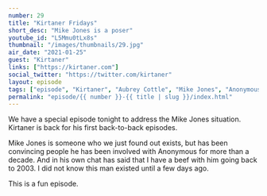 ```yaml
---
number: 29
title: "Kirtaner Fridays"
short_desc: "Mike Jones is a poser"
youtube_id: "L5Mmu0tLx8s"
thumbnail: "/images/thumbnails/29.jpg"
air_date: "2021-01-25"
guest: "Kirtaner"
links: ["https://kirtaner.com"]
social_twitter: "https://twitter.com/kirtaner"
layout: episode
tags: ["episode", "Kirtaner", "Aubrey Cottle", "Mike Jones", "Anonymous"]
permalink: "episode/{{ number }}-{{ title | slug }}/index.html"
---
```


We have a special episode tonight to address the Mike Jones situation. Kirtaner is back for his first back-to-back episodes.

Mike Jones is someone who we just found out exists, but has been convincing people he has been involved with Anonymous for more than a decade. And in his own chat has said that I have a beef with him going back to 2003. I did not know this man existed until a few days ago.

This is a fun episode.
